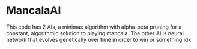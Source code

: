 # MancalaAI

This code has 2 AIs, a minimax algorithm with alpha-beta pruning for a constant, algorithmic solution to playing mancala. The other AI is neural network that evolves genetically over time in order to win or something idk
